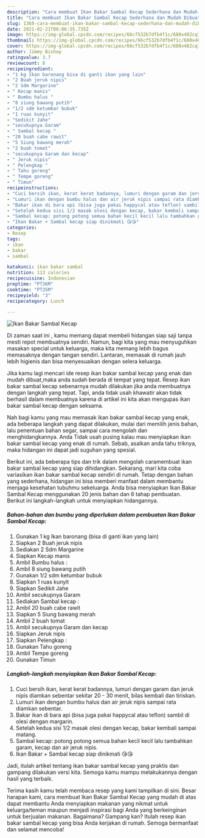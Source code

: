 ```yaml
---
description: "Cara membuat Ikan Bakar Sambal Kecap Sederhana dan Mudah Dibuat"
title: "Cara membuat Ikan Bakar Sambal Kecap Sederhana dan Mudah Dibuat"
slug: 1368-cara-membuat-ikan-bakar-sambal-kecap-sederhana-dan-mudah-dibuat
date: 2021-02-21T06:06:55.735Z
image: https://img-global.cpcdn.com/recipes/66cf532b7dfb4f1c/680x482cq70/ikan-bakar-sambal-kecap-foto-resep-utama.jpg
thumbnail: https://img-global.cpcdn.com/recipes/66cf532b7dfb4f1c/680x482cq70/ikan-bakar-sambal-kecap-foto-resep-utama.jpg
cover: https://img-global.cpcdn.com/recipes/66cf532b7dfb4f1c/680x482cq70/ikan-bakar-sambal-kecap-foto-resep-utama.jpg
author: Jimmy Bishop
ratingvalue: 3.7
reviewcount: 8
recipeingredient:
- "1 kg Ikan baronang bisa di ganti ikan yang lain"
- "2 Buah jeruk nipis"
- "2 Sdm Margarine"
- " Kecap manis"
- " Bumbu halus "
- "8 siung bawang putih"
- "1/2 sdm ketumbar bubuk"
- "1 ruas kunyit"
- "Sedikit Jahe"
- "secukupnya Garam"
- " Sambal kecap "
- "20 buah cabe rawit"
- "5 Siung bawang merah"
- "2 buah tomat"
- "secukupnya Garam dan kecap"
- " Jeruk nipis"
- " Pelengkap "
- " Tahu goreng"
- " Tempe goreng"
- " Timun"
recipeinstructions:
- "Cuci bersih ikan, kerat kerat badannya, lumuri dengan garam dan jeruk nipis diamkan sebentar sekitar 20 - 30 menit, bilas kembali dan tiriskan."
- "Lumuri ikan dengan bumbu halus dan air jeruk nipis sampai rata diamkan sebentar."
- "Bakar ikan di bara api (bisa juga pakai happycal atau teflon) sambil di olesi dengan margarin."
- "Setelah kedua sisi 1/2 masak olesi dengan kecap, bakar kembali sampai matang."
- "Sambal kecap: potong potong semua bahan kecil kecil lalu tambahkan garam, kecap dan air jeruk nipis."
- "Ikan Bakar + Sambal kecap siap dinikmati 😘😘"
categories:
- Resep
tags:
- ikan
- bakar
- sambal

katakunci: ikan bakar sambal 
nutrition: 113 calories
recipecuisine: Indonesian
preptime: "PT36M"
cooktime: "PT35M"
recipeyield: "3"
recipecategory: Lunch

---
```



![Ikan Bakar Sambal Kecap](https://img-global.cpcdn.com/recipes/66cf532b7dfb4f1c/680x482cq70/ikan-bakar-sambal-kecap-foto-resep-utama.jpg)

Di zaman  saat ini , kamu memang dapat membeli hidangan siap saji tanpa mesti repot membuatnya sendiri. Namun, bagi kita yang mau menyuguhkan masakan special untuk keluarga, maka kita memang lebih bagus memasaknya dengan tangan sendiri. Lantaran, memasak di rumah jauh lebih higienis dan bisa menyesuaikan dengan selera keluarga.

Jika kamu lagi mencari ide resep ikan bakar sambal kecap yang enak dan mudah dibuat,maka anda sudah berada di tempat yang tepat. Resep ikan bakar sambal kecap  sebenarnya mudah dilakukan jika anda membuatnya dengan langkah yang tepat. Tapi, anda tidak usah khawatir akan tidak berhasil dalam membuatnya 
karena di artikel ini kita akan mengupas ikan bakar sambal kecap dengan seksama.  



Nah bagi kamu yang mau memasak ikan bakar sambal kecap yang enak, ada beberapa langkah yang dapat dilakukan, mulai dari memilih jenis bahan, lalu penentuan bahan segar, sampai cara mengolah dan menghidangkannya. Anda Tidak usah pusing kalau mau menyiapkan ikan bakar sambal kecap yang enak di rumah. Sebab, asalkan anda  tahu triknya, maka hidangan ini dapat jadi suguhan yang spesial.

Berikut ini, ada beberapa tips dan trik dalam mengolah caramembuat ikan bakar sambal kecap yang siap dihidangkan. Sekarang, mari kita coba variasikan ikan bakar sambal kecap sendiri di rumah. Tetap dengan bahan yang sederhana, hidangan ini bisa memberi manfaat dalam membantu menjaga kesehatan tubuhmu sekeluarga. Anda bisa menyiapkan Ikan Bakar Sambal Kecap menggunakan 20 jenis bahan dan 6 tahap pembuatan. Berikut ini langkah-langkah untuk menyiapkan hidangannya.

<!--inarticleads1-->

##### Bahan-bahan dan bumbu yang diperlukan dalam pembuatan Ikan Bakar Sambal Kecap:

1. Gunakan 1 kg Ikan baronang (bisa di ganti ikan yang lain)
1. Siapkan 2 Buah jeruk nipis
1. Sediakan 2 Sdm Margarine
1. Siapkan  Kecap manis
1. Ambil  Bumbu halus :
1. Ambil 8 siung bawang putih
1. Gunakan 1/2 sdm ketumbar bubuk
1. Siapkan 1 ruas kunyit
1. Siapkan Sedikit Jahe
1. Ambil secukupnya Garam
1. Sediakan  Sambal kecap :
1. Ambil 20 buah cabe rawit
1. Siapkan 5 Siung bawang merah
1. Ambil 2 buah tomat
1. Ambil secukupnya Garam dan kecap
1. Siapkan  Jeruk nipis
1. Siapkan  Pelengkap :
1. Gunakan  Tahu goreng
1. Ambil  Tempe goreng
1. Gunakan  Timun




<!--inarticleads2-->

##### Langkah-langkah menyiapkan Ikan Bakar Sambal Kecap:

1. Cuci bersih ikan, kerat kerat badannya, lumuri dengan garam dan jeruk nipis diamkan sebentar sekitar 20 - 30 menit, bilas kembali dan tiriskan.
1. Lumuri ikan dengan bumbu halus dan air jeruk nipis sampai rata diamkan sebentar.
1. Bakar ikan di bara api (bisa juga pakai happycal atau teflon) sambil di olesi dengan margarin.
1. Setelah kedua sisi 1/2 masak olesi dengan kecap, bakar kembali sampai matang.
1. Sambal kecap: potong potong semua bahan kecil kecil lalu tambahkan garam, kecap dan air jeruk nipis.
1. Ikan Bakar + Sambal kecap siap dinikmati 😘😘




Jadi, itulah artikel tentang  ikan bakar sambal kecap  yang praktis dan gampang dilakukan versi kita. Semoga kamu mampu melakukannya dengan hasil yang terbaik. 

Terima kasih kamu telah membaca resep yang kami tampilkan di sini. Besar harapan kami, cara membuat  Ikan Bakar Sambal Kecap yang mudah di atas dapat membantu Anda menyiapkan makanan yang nikmat untuk keluarga/teman maupun menjadi inspirasi bagi Anda yang berkeinginan untuk berjualan makanan. Bagaimana? Gampang kan? Itulah resep ikan bakar sambal kecap yang bisa Anda kerjakan di rumah. Semoga bermanfaat dan selamat mencoba!


